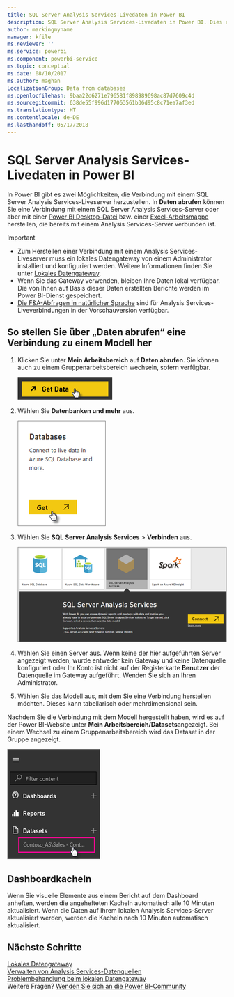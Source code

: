 ```yaml
---
title: SQL Server Analysis Services-Livedaten in Power BI
description: SQL Server Analysis Services-Livedaten in Power BI. Dies erfolgt über eine Datenquelle, die für ein Enterprise-Gateway konfiguriert wurde.
author: markingmyname
manager: kfile
ms.reviewer: ''
ms.service: powerbi
ms.component: powerbi-service
ms.topic: conceptual
ms.date: 08/10/2017
ms.author: maghan
LocalizationGroup: Data from databases
ms.openlocfilehash: 9baa22d6271e796581f898989698ac87d7609c4d
ms.sourcegitcommit: 638de55f996d177063561b36d95c8c71ea7af3ed
ms.translationtype: HT
ms.contentlocale: de-DE
ms.lasthandoff: 05/17/2018
---
```

# <a name="sql-server-analysis-services-live-data-in-power-bi"></a>SQL Server Analysis Services-Livedaten in Power BI
In Power BI gibt es zwei Möglichkeiten, die Verbindung mit einem SQL Server Analysis Services-Liveserver herzustellen. In **Daten abrufen** können Sie eine Verbindung mit einem SQL Server Analysis Services-Server oder aber mit einer [Power BI Desktop-Datei](service-desktop-files.md) bzw. einer [Excel-Arbeitsmappe](service-excel-workbook-files.md) herstellen, die bereits mit einem Analysis Services-Server verbunden ist.

 >[!IMPORTANT]
 >* Zum Herstellen einer Verbindung mit einem Analysis Services-Liveserver muss ein lokales Datengateway von einem Administrator installiert und konfiguriert werden. Weitere Informationen finden Sie unter [Lokales Datengateway](service-gateway-onprem.md).
 >* Wenn Sie das Gateway verwenden, bleiben Ihre Daten lokal verfügbar.  Die von Ihnen auf Basis dieser Daten erstellten Berichte werden im Power BI-Dienst gespeichert. 
 >* [Die F&A-Abfragen in natürlicher Sprache](service-q-and-a-direct-query.md) sind für Analysis Services-Liveverbindungen in der Vorschauversion verfügbar.

## <a name="to-connect-to-a-model-from-get-data"></a>So stellen Sie über „Daten abrufen“ eine Verbindung zu einem Modell her
1. Klicken Sie unter **Mein Arbeitsbereich** auf **Daten abrufen**. Sie können auch zu einem Gruppenarbeitsbereich wechseln, sofern verfügbar.
   
   ![](media/sql-server-analysis-services-tabular-data/connecttoas_getdatabutton.png)
2. Wählen Sie **Datenbanken und mehr** aus.
   
   ![](media/sql-server-analysis-services-tabular-data/connecttoas_getdata_1.png)
3. Wählen Sie **SQL Server Analysis Services** > **Verbinden** aus. 
   
   ![](media/sql-server-analysis-services-tabular-data/connecttoas_getdata_2.png)
4. Wählen Sie einen Server aus. Wenn keine der hier aufgeführten Server angezeigt werden, wurde entweder kein Gateway und keine Datenquelle konfiguriert oder Ihr Konto ist nicht auf der Registerkarte **Benutzer** der Datenquelle im Gateway aufgeführt. Wenden Sie sich an Ihren Administrator.
5. Wählen Sie das Modell aus, mit dem Sie eine Verbindung herstellen möchten. Dieses kann tabellarisch oder mehrdimensional sein.

Nachdem Sie die Verbindung mit dem Modell hergestellt haben, wird es auf der Power BI-Website unter **Mein Arbeitsbereich/Datasets**angezeigt. Bei einem Wechsel zu einem Gruppenarbeitsbereich wird das Dataset in der Gruppe angezeigt.

![](media/sql-server-analysis-services-tabular-data/connecttoas_dataset_5.png)

## <a name="dashboard-tiles"></a>Dashboardkacheln
Wenn Sie visuelle Elemente aus einem Bericht auf dem Dashboard anheften, werden die angehefteten Kacheln automatisch alle 10 Minuten aktualisiert. Wenn die Daten auf Ihrem lokalen Analysis Services-Server aktualisiert werden, werden die Kacheln nach 10 Minuten automatisch aktualisiert.

## <a name="next-steps"></a>Nächste Schritte
[Lokales Datengateway](service-gateway-onprem.md)  
[Verwalten von Analysis Services-Datenquellen](service-gateway-enterprise-manage-ssas.md)  
[Problembehandlung beim lokalen Datengateway](service-gateway-onprem-tshoot.md)  
Weitere Fragen? [Wenden Sie sich an die Power BI-Community](http://community.powerbi.com/)


